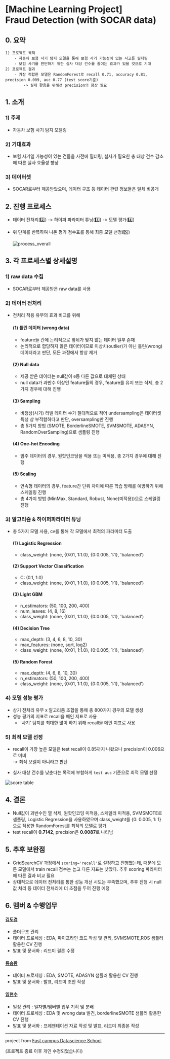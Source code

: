 [Machine Learning Project]  
Fraud Detection (with SOCAR data)
========

## 0. 요약
```
1) 프로젝트 목적
    - 자동차 보험 사기 탐지 모델을 통해 보험 사기 가능성이 있는 사고를 필터링
    - 보험 사기를 판단하기 위한 실사 대상 건수를 줄이는 효과가 있을 것으로 기대
2) 프로젝트 결과
    - 가장 적합한 모델은 RandomForest로 recall 0.71, accuracy 0.81, precision 0.009, auc 0.77 (test score기준)
        -> 실제 활용을 위해선 precision의 향상 필요
```

## 1. 소개
### 1) 주제
- 자동차 보험 사기 탐지 모델링
### 2) 기대효과
- 보험 사기일 가능성이 있는 건들을 사전에 필터링, 실사가 필요한 총 대상 건수 감소에 따른 실사 효율성 향상
### 3) 데이터셋
- SOCAR로부터 제공받았으며, 데이터 구조 등 데이터 관련 정보들은 일체 비공개    


## 2. 진행 프로세스
- 데이터 전처리(2️⃣) -> 하이퍼 파라미터 튜닝(3️⃣) -> 모델 평가(4️⃣) 
- 위 단계를 반복하여 나온 평가 점수표를 통해 최종 모델 선정(5️⃣)

    ![process_overall](https://user-images.githubusercontent.com/78459305/117934187-5a0b5080-b33d-11eb-8b37-91f8622102b9.png)


## 3. 각 프로세스별 상세설명
### 1) raw data 수집
- SOCAR로부터 제공받은 raw data를 사용

### 2) 데이터 전처리 
- 전처리 적용 유무의 효과 비교를 위해 
    #### (1) 틀린 데이터 (wrong data)
    - feature들 간에 논리적으로 앞뒤가 맞지 않는 데이터 일부 존재
    - 논리적으로 합당하지 않은 데이터이므로 이상치(outlier)가 아닌 틀린(wrong) 데이터라고 판단, 모든 과정에서 항상 제거

    #### (2) Null data
    - 제공 받은 데이터는 null값이 `0`등 다른 값으로 대체된 상태
    - null data가 과반수 이상인 feature들의 경우, feature를 유지 또는 삭제, 총 2가지 경우에 대해 진행
    #### (3) Sampling
    - 비정상(사기) 라벨 데이터 수가 절대적으로 적어 undersampling은 데이터셋 특성 상 부적합하다고 판단, oversampling만 진행
    - 총 5가지 방법 (SMOTE, BorderlineSMOTE, SVMSMOTE, ADASYN, RandomOverSampling)으로 샘플링 진행
    #### (4) One-hot Encoding
    - 범주 데이터의 경우, 원핫인코딩을 적용 또는 미적용, 총 2가지 경우에 대해 진행
    #### (5) Scaling
    - 연속형 데이터의 경우, feature간 단위 차이에 따른 학습 방해를 예방하기 위해 스케일링 진행
    - 총 4가지 방법 (MinMax, Standard, Robust, None(미적용))으로 스케일링 진행  

### 3) 알고리즘 & 하이퍼파라미터 튜닝
- 총 5가지 모델 사용, cv를 통해 각 모델에서 최적의 파라미터 도출 

    #### (1) Logistic Regression
    - class_weight:  (none, {0:01, 1:1.0}, {0:0.005, 1:1}, 'balanced')
    #### (2) Support Vector Classification
    - C:  (0.1, 1.0)
    - class_weight:  (none, {0:01, 1:1.0}, {0:0.005, 1:1}, 'balanced')
    #### (3) Light GBM
    - n_estimators:  (50, 100, 200, 400) 
    - num_leaves:  (4, 8, 16) 
    - class_weight:  (none, {0:01, 1:1.0}, {0:0.005, 1:1}, 'balanced') 
    #### (4) Decision Tree
    - max_depth:  (3, 4, 6, 8, 10, 30) 
    - max_features:  (none, sqrt, log2)
    - class_weight:  (none, {0:01, 1:1.0}, {0:0.005, 1:1}, 'balanced')
    #### (5) Random Forest
    - max_depth:  (4, 6, 8, 10, 30)
    - n_estimators:  (50, 100, 200, 400)
    - class_weight:  (none, {0:01, 1:1.0}, {0:0.005, 1:1}, 'balanced')


### 4) 모델 성능 평가
- 상기 전처리 유무 x 알고리즘 조합을 통해 총 800가지 경우의 모델 생성
- 성능 평가의 지표로 recall을 메인 지표로 사용
    - '사기' 탐지를 최대한 많이 하기 위해 recall을 메인 지표로 사용


### 5) 최적 모델 선정
- recall이 가장 높은 모델은 test recall이 0.85까지 나왔으나 precision이 0.006으로 미비 \
-> 최적 모델이 아니라고 판단

- 실사 대상 건수를 낮춘다는 목적에 부합하게 `test auc` 기준으로 최적 모델 선정

![score table](https://user-images.githubusercontent.com/18084336/121317784-94204000-c945-11eb-87b8-a538449c8d4b.png)

## 4. 결론
- Null값이 과반수인 열 삭제, 원핫인코딩 미적용, 스케일러 미적용, SVMSMOTE로 샘플링, Logistic Regression을 사용하였으며 class_weight를 {0: 0.005, 1: 1}으로 적용한 RandomForest를 최적의 모델로 평가
- test recall이 **0.7142**, precision은 **0.0087**로 나타남


## 5. 추후 보완점
- GridSearchCV 과정에서 `scoring='recall'`로 설정하고 진행했는데, 때문에 모든 모델에서 train recall 점수는 높고 다른 지표는 낮았다. 추후 scoring 파라미터에 따른 결과 비교 필요
- 상대적으로 데이터 전처리를 통한 성능 개선 시도는 부족했으며, 추후 진행 시 null값 처리 등 데이터 전처리에 더 초점을 두어 진행 예정


## 6. 멤버 & 수행업무
#### [김도겸](https://github.com/dockyum)
  * 폴더구조 관리
  * 데이터 프로세싱 : EDA, 파이프라인 코드 작성 및 관리, SVMSMOTE,ROS 샘플러 활용한 CV 진행
  * 발표 및 문서화 : 리드미 결론 수정
#### [류승환](https://github.com/ryuseunghwan1)
  * 데이터 프로세싱 : EDA, SMOTE, ADASYN 샘플러 활용한 CV 진행
  * 발표 및 문서화 : 발표, 리드미 초안 작성
#### [임현수](https://github.com/EbraLim/)
  * 일정 관리 : 일자별/멤버별 업무 기획 및 분배
  * 데이터 프로세싱 : EDA 및 wrong data 발견, borderlineSMOTE 샘플러 활용한 CV 진행
  * 발표 및 문서화 : 프레젠테이션 자료 작성 및 발표, 리드미 최종본 작성

----

project from [Fast campus Datascience School](https://github.com/dss-16th)

(프로젝트 종료 이후 개인 수정되었습니다)
